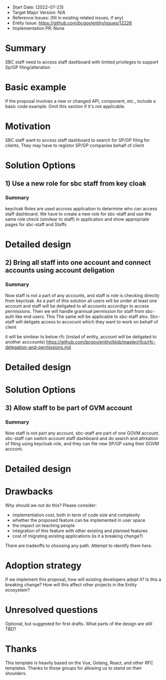 - Start Date: (2022-07-23)
- Target Major Version: N/A
- Reference Issues: (fill in existing related issues, if any)
- Entity Issue: https://github.com/bcgov/entity/issues/12226
- Implementation PR: None


# Summary

SBC staff need to access staff dashboard with limited privileges to support Sp/GP filing/alteration

# Basic example

If the proposal involves a new or changed API, component, etc., include a basic code example.
Omit this section if it's not applicable.

# Motivation
SBC staff want to access staff dashboard to search for SP/GP filing for clients, They may have to registor SP/GP companies behalf of client

# Solution Options
## 1) Use a new role for sbc staff from key cloak

### Summary
keycloak Roles are used accross application to determine who can access staff dashboard.
We have to create a new role for sbc-staff and use the same role check (similear to staff) in application and show appropriate pages for sbc-staff and Staffs 

# Detailed design

## 2) Bring all staff into one account and connect accounts using account deligation

### Summary
Now staff is not a part of any accounts, and staff is role is checking directly from keycloak. As a part of this solution all users will be under at least one account and staff will be deligated to all accounts accordign to access permissions. Then we will handle grannual permission for staff from sbc-auth like end users. This
The same will be applicable to sbc-staff also. Sbc-staff will deligate access to accocunt which they want to work on behalf of client

it will be similear to below rfc (instad of entity, account will be deligated to another acccounts)
https://github.com/bcgov/entity/blob/master/rfcs/rfc-delegation-and-permissions.md

# Detailed design


# Solution Options
## 3) Allow staff to be part of GVM account 

### Summary
Now staff is not part any account, sbc-staff are part of one GOVM account. 
sbc-staff can switch account staff dashboard and do search and altreation of filing using keycloak role, and they can file new SP/GP using their GOVM acccont.

# Detailed design


# Drawbacks

Why should we *not* do this? Please consider:

- implementation cost, both in term of code size and complexity
- whether the proposed feature can be implemented in user space
- the impact on teaching people
- integration of this feature with other existing and planned features
- cost of migrating existing applications (is it a breaking change?)

There are tradeoffs to choosing any path. Attempt to identify them here.


# Adoption strategy

If we implement this proposal, how will existing developers adopt it? Is this a breaking change? How will this affect other projects in the Entity ecosystem?

# Unresolved questions

Optional, but suggested for first drafts. What parts of the design are still TBD?

# Thanks

This template is heavily based on the Vue, Golang, React, and other RFC templates. Thanks to those groups for allowing us to stand on their shoulders.
